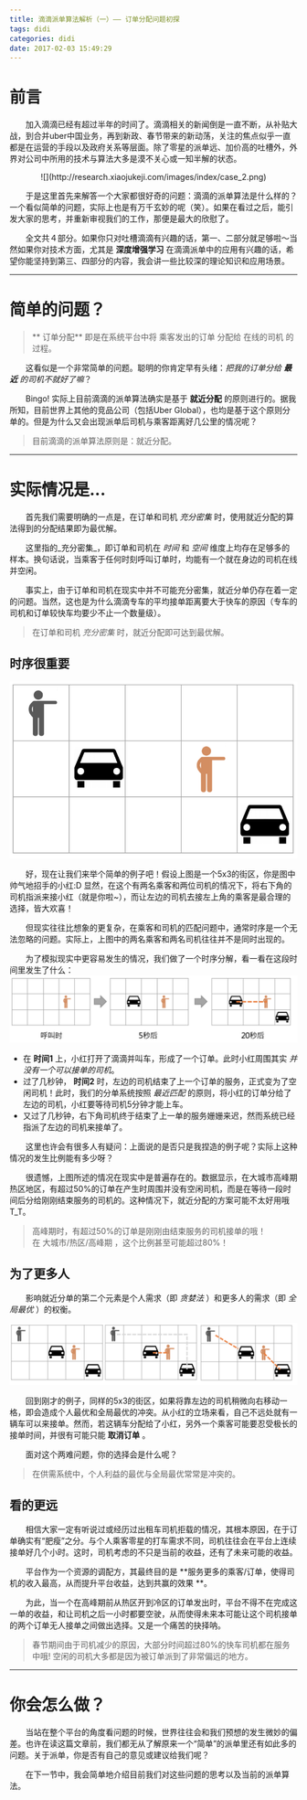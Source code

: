 ```yaml
---
title: 滴滴派单算法解析（一）—— 订单分配问题初探
tags: didi
categories: didi
date: 2017-02-03 15:49:29
---
```



# 前言

　　加入滴滴已经有超过半年的时间了。滴滴相关的新闻倒是一直不断，从补贴大战，到合并uber中国业务，再到新政、春节带来的新动荡，关注的焦点似乎一直都是在运营的手段以及政府关系等层面。除了零星的派单远、加价高的吐槽外，外界对公司中所用的技术与算法大多是漠不关心或一知半解的状态。  

<center>![](http://research.xiaojukeji.com/images/index/case_2.png)
</center>

　　于是这里首先来解答一个大家都很好奇的问题：滴滴的派单算法是什么样的？一个看似简单的问题，实际上也是有万千玄妙的呢（笑）。如果在看过之后，能引发大家的思考，并重新审视我们的工作，那便是最大的欣慰了。

　　全文共４部分。如果你只对吐槽滴滴有兴趣的话，第一、二部分就足够啦～当然如果你对技术方面，尤其是 **深度增强学习** 在滴滴派单中的应用有兴趣的话，希望你能坚持到第三、四部分的内容，我会讲一些比较深的理论知识和应用场景。

<!--more-->

---

# 简单的问题？

> ** 订单分配** 即是在系统平台中将 乘客发出的订单 分配给 在线的司机 的过程。 

　　这看似是一个非常简单的问题。聪明的你肯定早有头绪：_把我的订单分给 **最近** 的司机不就好了嘛_？

　　Bingo! 实际上目前滴滴的派单算法确实是基于 **就近分配** 的原则进行的。据我所知，目前世界上其他的竞品公司（包括Uber Global），也均是基于这个原则分单的。但是为什么又会出现派单后司机与乘客距离好几公里的情况呢？

>     
> 目前滴滴的派单算法原则是：就近分配。  
>   

---

# 实际情况是...

　　首先我们需要明确的一点是，在订单和司机 _充分密集_ 时，使用就近分配的算法得到的分配结果即为最优解。

　　这里指的_充分密集_，即订单和司机在 *时间* 和 *空间* 维度上均存在足够多的样本。换句话说，当乘客于任何时刻呼叫订单时，均能有一个就在身边的司机在线并空闲。

　　事实上，由于订单和司机在现实中并不可能充分密集，就近分单仍存在着一定的问题。当然，这也是为什么滴滴专车的平均接单距离要大于快车的原因（专车的司机和订单较快车均要少不止一个数量级）。

> 在订单和司机 _充分密集_ 时，就近分配即可达到最优解。

## 时序很重要

![](/images/demo_all_in.png)

　　好，现在让我们来举个简单的例子吧！假设上图是一个5x3的街区，你是图中帅气地招手的小红:D 显然，在这个有两名乘客和两位司机的情况下，将右下角的司机指派来接小红（就是你啦~），而让左边的司机去接左上角的乘客是最合理的选择，皆大欢喜！

　　但现实往往比想象的更复杂，在乘客和司机的匹配问题中，通常时序是一个无法忽略的问题。实际上，上图中的两名乘客和两名司机往往并不是同时出现的。

　　为了模拟现实中更容易发生的情况，我们做了一个时序分解，看一看在这段时间里发生了什么：
![](/images/demo_timegap.png)

- 在 **时间1** 上，小红打开了滴滴并叫车，形成了一个订单。此时小红周围其实 _并没有一个可以接单的司机_。
- 过了几秒钟， **时间2** 时，左边的司机结束了上一个订单的服务，正式变为了空闲司机！此时，我们的分单系统按照 _最近匹配_ 的原则，将小红的订单分给了左边的司机，小红要等待司机5分钟才能上车。
- 又过了几秒钟，右下角司机终于结束了上一单的服务姗姗来迟，然而系统已经指派了左边的司机来接单了。

　　这里也许会有很多人有疑问：上面说的是否只是我捏造的例子呢？实际上这种情况的发生比例能有多少呀？

　　很遗憾，上图所述的情况在现实中是普遍存在的。数据显示，在大城市高峰期热区地区，有超过50%的订单在产生时周围并没有空闲司机，而是在等待一段时间后分给刚刚结束服务的司机的。这种情况下，就近分配的方案可能不太好用哦T_T。

> 高峰期时，有超过50%的订单是刚刚由结束服务的司机接单的哦！  
> 在 大城市/热区/高峰期 ，这个比例甚至可能超过80%！

## 为了更多人

　　影响就近分单的第二个元素是个人需求（即 _贪婪法_ ）和更多人的需求（即 _全局最优_ ）的权衡。

![](/images/demo_greedy_vs_km.png)

　　回到刚才的例子，同样的5x3的街区，如果将靠左边的司机稍微向右移动一格，即会造成个人最优和全局最优的冲突。从小红的立场来看，自己不远处就有一辆车可以来接单。然而，若这辆车分配给了小红，另外一个乘客可能要忍受极长的接单时间，并很有可能只能 **取消订单** 。

　　面对这个两难问题，你的选择会是什么呢？

> 在供需系统中，个人利益的最优与全局最优常常是冲突的。

## 看的更远

　　相信大家一定有听说过或经历过出租车司机拒载的情况，其根本原因，在于订单确实有“肥瘦”之分。与个人乘客零星的打车需求不同，司机往往会在平台上连续接单好几个小时。这时，司机考虑的不只是当前的收益，还有了未来可能的收益。

　　平台作为一个资源的调配方，其最终目的是 **服务更多的乘客/订单，使得司机的收入最高，从而提升平台收益，达到共赢的效果 **。

　　为此，当一个在高峰期前从热区开到冷区的订单发出时，平台不得不在完成这一单的收益，和让司机之后一小时都要空驶，从而使得未来本可能让这个司机接单的两个订单无人接单之间做出选择。又是一个痛苦的抉择呐。

> 春节期间由于司机减少的原因，大部分时间超过80%的快车司机都在服务中哦! 空闲的司机大多都是因为被订单派到了非常偏远的地方。

---

# 你会怎么做？

　　当站在整个平台的角度看问题的时候，世界往往会和我们预想的发生微妙的偏差。也许在读这篇文章前，我们都无从了解原来一个“简单”的派单里还有如此多的问题。关于派单，你是否有自己的意见或建议给我们呢？

　　在下一节中，我会简单地介绍目前我们对这些问题的思考以及当前的派单算法。
